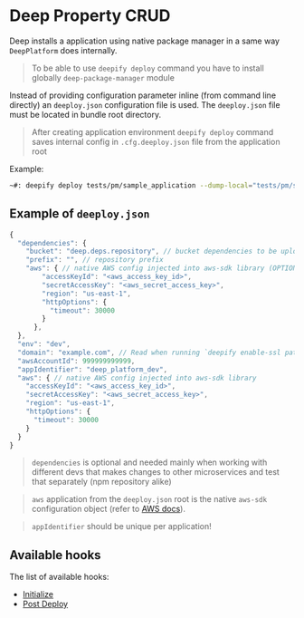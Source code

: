 Deep Property CRUD
==================

Deep installs a application using native package manager in a same way `DeepPlatform` does internally.

> To be able to use `deepify deploy` command you have to install globally `deep-package-manager` module

Instead of providing configuration parameter inline (from command line directly) an `deeploy.json`
configuration file is used. The `deeploy.json` file must be located in bundle root directory.

> After creating application environment `deepify deploy` command saves internal 
> config in `.cfg.deeploy.json` file from the application root

Example:

```bash
~#: deepify deploy tests/pm/sample_application --dump-local="tests/pm/sample_application_" --dry-run
```

Example of `deeploy.json`
------------------------

```js
{
  "dependencies": {
    "bucket": "deep.deps.repository", // bucket dependencies to be uploaded to
    "prefix": "", // repository prefix
    "aws": { // native AWS config injected into aws-sdk library (OPTIONAL! aws config from the top level used)
        "accessKeyId": "<aws_access_key_id>",
        "secretAccessKey": "<aws_secret_access_key>",
        "region": "us-east-1",
        "httpOptions": {
          "timeout": 30000
        }
      },
  },
  "env": "dev",
  "domain": "example.com", // Read when running `deepify enable-ssl path/to/web_app`
  "awsAccountId": 999999999999,
  "appIdentifier": "deep_platform_dev",
  "aws": { // native AWS config injected into aws-sdk library
    "accessKeyId": "<aws_access_key_id>",
    "secretAccessKey": "<aws_secret_access_key>",
    "region": "us-east-1",
    "httpOptions": {
      "timeout": 30000
    }
  }
}
```

> `dependencies` is optional and needed mainly when working with different devs that makes changes to other microservices
> and test that separately (npm repository alike)

> `aws` application from the `deeploy.json` root is the native `aws-sdk` configuration object 
(refer to [AWS docs](http://docs.aws.amazon.com/AWSJavaScriptSDK/guide/node-configuring.html)).

> `appIdentifier` should be unique per application!

Available hooks
---------------

The list of available hooks:
 
 - [Initialize](hooks/on-init.md)
 - [Post Deploy](hooks/post-deploy.md)